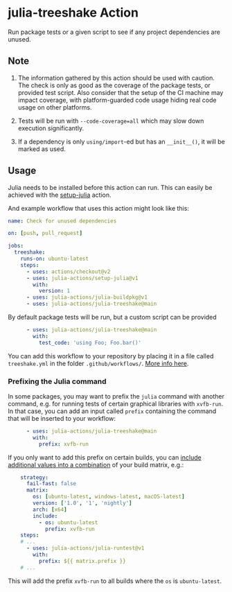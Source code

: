 # julia-treeshake Action

Run package tests or a given script to see if any project dependencies are unused.

## Note

1) The information gathered by this action should be used with caution. The check is only as good as
the coverage of the package tests, or provided test script. Also consider that the setup of the CI
machine may impact coverage, with platform-guarded code usage hiding real code usage on other platforms.

2) Tests will be run with `--code-coverage=all` which may slow down execution significantly.

3) If a dependency is only `using/import`-ed but has an `__init__()`, it will be marked as used.

## Usage

Julia needs to be installed before this action can run. This can easily be achieved with the [setup-julia](https://github.com/marketplace/actions/setup-julia-environment) action.

And example workflow that uses this action might look like this:

```yaml
name: Check for unused dependencies

on: [push, pull_request]

jobs:
  treeshake:
    runs-on: ubuntu-latest
    steps:
      - uses: actions/checkout@v2
      - uses: julia-actions/setup-julia@v1
        with:
          version: 1
      - uses: julia-actions/julia-buildpkg@v1
      - uses: julia-actions/julia-treeshake@main
```

By default package tests will be run, but a custom script can be provided

```yaml
      - uses: julia-actions/julia-treeshake@main
        with:
          test_code: 'using Foo; Foo.bar()'
```

You can add this workflow to your repository by placing it in a file called `treeshake.yml` in the folder `.github/workflows/`. [More info here](https://docs.github.com/en/actions/reference/workflow-syntax-for-github-actions).

### Prefixing the Julia command

In some packages, you may want to prefix the `julia` command with another command, e.g. for running tests of certain graphical libraries with `xvfb-run`.
In that case, you can add an input called `prefix` containing the command that will be inserted to your workflow:

```yaml
      - uses: julia-actions/julia-treeshake@main
        with:
          prefix: xvfb-run
```

If you only want to add this prefix on certain builds, you can [include additional values into a combination](https://docs.github.com/en/free-pro-team@latest/actions/reference/workflow-syntax-for-github-actions#example-including-additional-values-into-combinations) of your build matrix, e.g.:

```yaml
    strategy:
      fail-fast: false
      matrix:
        os: [ubuntu-latest, windows-latest, macOS-latest]
        version: ['1.0', '1', 'nightly']
        arch: [x64]
        include:
          - os: ubuntu-latest
            prefix: xvfb-run
    steps:
    # ...
      - uses: julia-actions/julia-runtest@v1
        with:
          prefix: ${{ matrix.prefix }}
    # ...
```

This will add the prefix `xvfb-run` to all builds where the `os` is `ubuntu-latest`.
